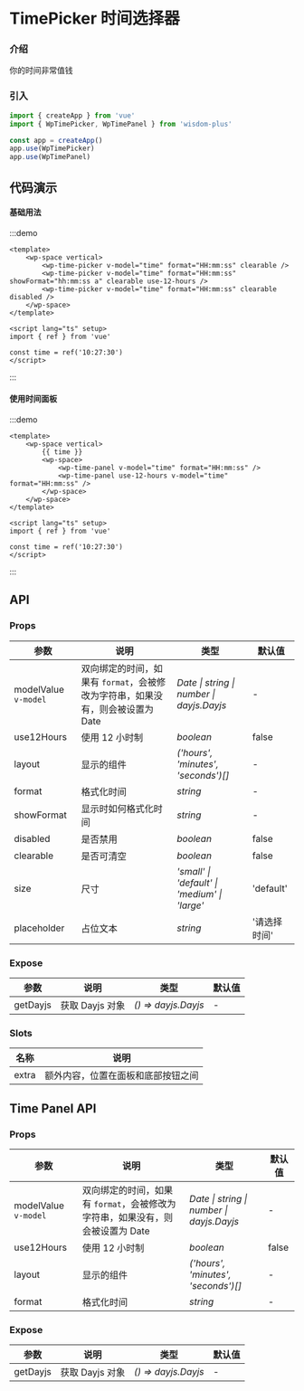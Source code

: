 # TimePicker 时间选择器

### 介绍

你的时间非常值钱

### 引入

```js
import { createApp } from 'vue'
import { WpTimePicker, WpTimePanel } from 'wisdom-plus'

const app = createApp()
app.use(WpTimePicker)
app.use(WpTimePanel)
```

## 代码演示

#### 基础用法

:::demo
```vue
<template>
    <wp-space vertical>
        <wp-time-picker v-model="time" format="HH:mm:ss" clearable />
        <wp-time-picker v-model="time" format="HH:mm:ss" showFormat="hh:mm:ss a" clearable use-12-hours />
        <wp-time-picker v-model="time" format="HH:mm:ss" clearable disabled />
    </wp-space>
</template>

<script lang="ts" setup>
import { ref } from 'vue'

const time = ref('10:27:30')
</script>
```
:::

#### 使用时间面板

:::demo
```vue
<template>
    <wp-space vertical>
        {{ time }}
        <wp-space>
            <wp-time-panel v-model="time" format="HH:mm:ss" />
            <wp-time-panel use-12-hours v-model="time" format="HH:mm:ss" />
        </wp-space>
    </wp-space>
</template>

<script lang="ts" setup>
import { ref } from 'vue'

const time = ref('10:27:30')
</script>
```
:::

## API

### Props

| 参数      | 说明           | 类型                                                                | 默认值 |
| --------- | -------------- | ------------------------------------------------------------------- | ------ |
| modelValue `v-model`      | 双向绑定的时间，如果有 `format`，会被修改为字符串，如果没有，则会被设置为 Date       | _Date \| string \| number \| dayjs.Dayjs_          | -     |
| use12Hours     | 使用 12 小时制   | _boolean_           | false      |
| layout   | 显示的组件 | _('hours', 'minutes', 'seconds')[]_ | -      |
| format  | 格式化时间       | _string_                                                           | -  |
| showFormat | 显示时如何格式化时间 | _string_ | - |
| disabled | 是否禁用 | _boolean_ | false |
| clearable | 是否可清空 | _boolean_ | false |
| size | 尺寸 | _'small' \| 'default' \| 'medium' \| 'large'_ | 'default' |
| placeholder | 占位文本 | _string_ | '请选择时间' |

### Expose

| 参数      | 说明           | 类型                                                                | 默认值 |
| --------- | -------------- | ------------------------------------------------------------------- | ------ |
| getDayjs      | 获取 Dayjs 对象       | _() => dayjs.Dayjs_          | -     |

### Slots

| 名称    | 说明     |
| ------- | -------- |
| extra | 额外内容，位置在面板和底部按钮之间 |

## Time Panel API

### Props

| 参数      | 说明           | 类型                                                                | 默认值 |
| --------- | -------------- | ------------------------------------------------------------------- | ------ |
| modelValue `v-model`      | 双向绑定的时间，如果有 `format`，会被修改为字符串，如果没有，则会被设置为 Date       | _Date \| string \| number \| dayjs.Dayjs_          | -     |
| use12Hours     | 使用 12 小时制   | _boolean_           | false      |
| layout   | 显示的组件 | _('hours', 'minutes', 'seconds')[]_ | -      |
| format  | 格式化时间       | _string_                                                           | -  |

### Expose

| 参数      | 说明           | 类型                                                                | 默认值 |
| --------- | -------------- | ------------------------------------------------------------------- | ------ |
| getDayjs      | 获取 Dayjs 对象       | _() => dayjs.Dayjs_          | -     |